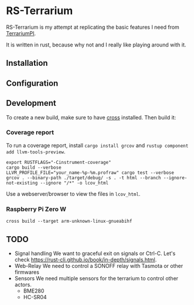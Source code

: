 # RS-Terrarium

RS-Terrarium is my attempt at replicating the basic features I need from
[TerrariumPI](https://github.com/theyosh/TerrariumPI).

It is written in rust, because why not and I really like playing around with it.

## Installation

## Configuration

## Development

To create a new build, make sure to have [cross](https://github.com/cross-rs/cross) installed. Then build it:

### Coverage report

To run a coverage report, install `cargo install grcov` and `rustup component add llvm-tools-preview`.

```shell
export RUSTFLAGS="-Cinstrument-coverage"
cargo build --verbose
LLVM_PROFILE_FILE="your_name-%p-%m.profraw" cargo test --verbose
grcov . --binary-path ./target/debug/ -s . -t html --branch --ignore-not-existing --ignore "/*" -o lcov_html
```

Use a webserver/browser to view the files in `lcov_html`.

### Raspberry Pi Zero W

```
cross build --target arm-unknown-linux-gnueabihf
```

## TODO

* Signal handling
  We want to graceful exit on signals or Ctrl-C. Let's check https://rust-cli.github.io/book/in-depth/signals.html.
* Web-Relay
  We need to control a SONOFF relay with Tasmota or other firmwares
* Sensors
  We need multiple sensors for the terrarium to control other actors.
  - BME280
  - HC-SR04

